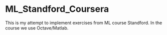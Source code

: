 # ML_Standford_Coursera
This is my attempt to implement exercises from ML course Standford. In the course we use Octave/Matlab. 
